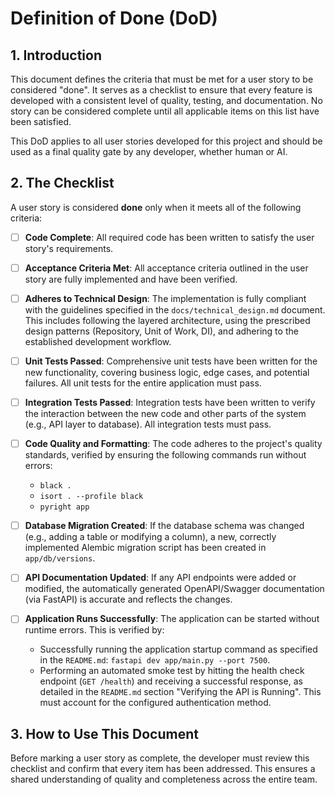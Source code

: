 # Definition of Done (DoD)

## 1. Introduction

This document defines the criteria that must be met for a user story to be considered "done". It serves as a checklist to ensure that every feature is developed with a consistent level of quality, testing, and documentation. No story can be considered complete until all applicable items on this list have been satisfied.

This DoD applies to all user stories developed for this project and should be used as a final quality gate by any developer, whether human or AI.

## 2. The Checklist

A user story is considered **done** only when it meets all of the following criteria:

-   [ ] **Code Complete**: All required code has been written to satisfy the user story's requirements.

-   [ ] **Acceptance Criteria Met**: All acceptance criteria outlined in the user story are fully implemented and have been verified.

-   [ ] **Adheres to Technical Design**: The implementation is fully compliant with the guidelines specified in the `docs/technical_design.md` document. This includes following the layered architecture, using the prescribed design patterns (Repository, Unit of Work, DI), and adhering to the established development workflow.

-   [ ] **Unit Tests Passed**: Comprehensive unit tests have been written for the new functionality, covering business logic, edge cases, and potential failures. All unit tests for the entire application must pass.

-   [ ] **Integration Tests Passed**: Integration tests have been written to verify the interaction between the new code and other parts of the system (e.g., API layer to database). All integration tests must pass.

-   [ ] **Code Quality and Formatting**: The code adheres to the project's quality standards, verified by ensuring the following commands run without errors:
    -   `black .`
    -   `isort . --profile black`
    -   `pyright app`

-   [ ] **Database Migration Created**: If the database schema was changed (e.g., adding a table or modifying a column), a new, correctly implemented Alembic migration script has been created in `app/db/versions`.

-   [ ] **API Documentation Updated**: If any API endpoints were added or modified, the automatically generated OpenAPI/Swagger documentation (via FastAPI) is accurate and reflects the changes.

-   [ ] **Application Runs Successfully**: The application can be started without runtime errors. This is verified by:
    -   Successfully running the application startup command as specified in the `README.md`: `fastapi dev app/main.py --port 7500`.
    -   Performing an automated smoke test by hitting the health check endpoint (`GET /health`) and receiving a successful response, as detailed in the `README.md` section "Verifying the API is Running". This must account for the configured authentication method.

## 3. How to Use This Document

Before marking a user story as complete, the developer must review this checklist and confirm that every item has been addressed. This ensures a shared understanding of quality and completeness across the entire team.
